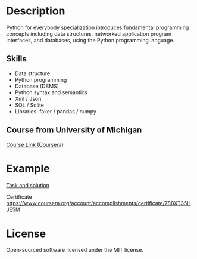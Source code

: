 # Description

Python for everybody specialization introduces fundamental programming concepts including data structures, networked application program interfaces, and databases, using the Python programming language.

## Skills
* Data structure
* Python programming
* Database (DBMS)
* Python syntax and semantics
* Xml / Json 
* SQL / Sqlite 
* Libraries: faker / pandas / numpy



## Course from University of Michigan 

[Course Link (Coursera)](https://www.coursera.org/specializations/python)

# Example

[Task and solution](https://github.com/bobrokerson/python_michigan/blob/main/assignment/assignment6.py)

Certificate https://www.coursera.org/account/accomplishments/certificate/788XT35HJE5M

# License
Open-sourced software licensed under the MIT license.

